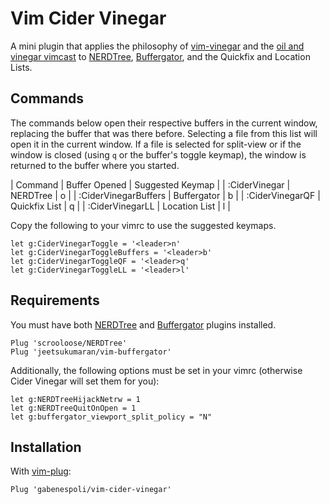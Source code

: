 # Vim Cider Vinegar

A mini plugin that applies the philosophy of [vim-vinegar](https://github.com/tpope/vim-vinegar) and the [oil and vinegar vimcast](http://vimcasts.org/blog/2013/01/oil-and-vinegar-split-windows-and-project-drawer/) to [NERDTree](https://github.com/scrooloose/nerdtree), [Buffergator](https://github.com/jeetsukumaran/vim-buffergator), and the Quickfix and Location Lists.

## Commands

The commands below open their respective buffers in the current window, replacing the buffer that was there before. Selecting a file from this list will open it in the current window. If a file is selected for split-view or if the window is closed (using `q` or the buffer's toggle keymap), the window is returned to the buffer where you started.

| Command              | Buffer Opened | Suggested Keymap |
| :CiderVinegar        | NERDTree      | <leader>o        |
| :CiderVinegarBuffers | Buffergator   | <leader>b        |
| :CiderVinegarQF      | Quickfix List | <leader>q        |
| :CiderVinegarLL      | Location List | <leader>l        |

Copy the following to your vimrc to use the suggested keymaps.

```vim
let g:CiderVinegarToggle = '<leader>n'
let g:CiderVinegarToggleBuffers = '<leader>b'
let g:CiderVinegarToggleQF = '<leader>q'
let g:CiderVinegarToggleLL = '<leader>l'
```

## Requirements

You must have both [NERDTree](https://github.com/scrooloose/nerdtree) and [Buffergator](https://github.com/jeetsukumaran/vim-buffergator) plugins installed. 

```vim
Plug 'scrooloose/NERDTree'
Plug 'jeetsukumaran/vim-buffergator'
```

Additionally, the following options must be set in your vimrc (otherwise Cider Vinegar will set them for you):

```vim
let g:NERDTreeHijackNetrw = 1
let g:NERDTreeQuitOnOpen = 1
let g:buffergator_viewport_split_policy = "N"
```

## Installation

With [vim-plug](https://github.com/junegunn/vim-plug):

```vim
Plug 'gabenespoli/vim-cider-vinegar'
```
